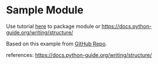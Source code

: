 # Sample Module


Use tutorial [here](https://packaging.python.org/tutorials/packaging-projects/)
to package module
or  https://docs.python-guide.org/writing/structure/

Based on this example from [GitHub Repo](https://github.com/navdeep-G/samplemod). 


references:
https://docs.python-guide.org/writing/structure/


